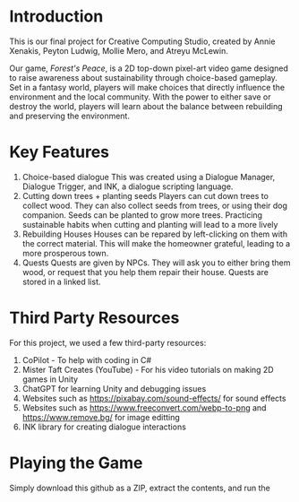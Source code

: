# Introduction
This is our final project for Creative Computing Studio, 
created by Annie Xenakis, Peyton Ludwig, Mollie Mero, and Atreyu McLewin.

Our game, *Forest's Peace*, is a 2D top-down pixel-art video game designed to raise 
awareness about sustainability through choice-based gameplay. Set in a fantasy world, 
players will make choices that directly influence the environment and the local community. 
With the power to either save or destroy the world, players will learn about the balance 
between rebuilding and preserving the environment.

# Key Features
1) Choice-based dialogue 
   This was created using a Dialogue Manager, Dialogue Trigger, and INK, a dialogue scripting language.
2) Cutting down trees + planting seeds
   Players can cut down trees to collect wood. They can also collect seeds from trees, or using their dog companion. 
   Seeds can be planted to grow more trees. Practicing sustainable habits when cutting and planting will lead to a
   more lively 
3) Rebuilding Houses
   Houses can be repared by left-clicking on them with the correct material.
   This will make the homeowner grateful, leading to a more prosperous town. 
4) Quests
   Quests are given by NPCs. They will ask you to either bring them wood, or request that you help them 
   repair their house. Quests are stored in a linked list.

# Third Party Resources
For this project, we used a few third-party resources:
1) CoPilot - To help with coding in C#
2) Mister Taft Creates (YouTube) - For his video tutorials on making 2D games in Unity
3) ChatGPT for learning Unity and debugging issues
4) Websites such as https://pixabay.com/sound-effects/ for sound effects
5) Websites such as https://www.freeconvert.com/webp-to-png and https://www.remove.bg/ for image editting
6) INK library for creating dialogue interactions

# Playing the Game
Simply download this github as a ZIP, extract the contents, and run the 
